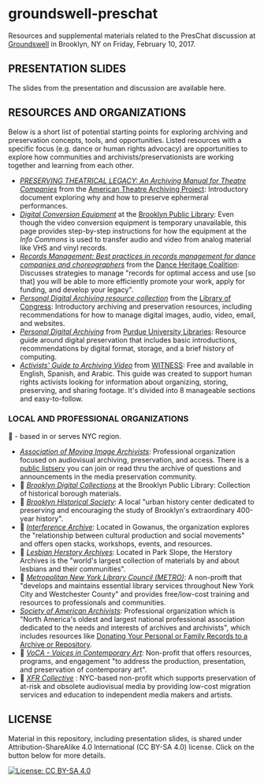 # groundswell-preschat
Resources and supplemental materials related to the PresChat discussion at [Groundswell](https://www.groundswell.nyc/) in Brooklyn, NY on Friday, February 10, 2017.

## PRESENTATION SLIDES

The slides from the presentation and discussion are available here.

## RESOURCES AND ORGANIZATIONS

Below is a short list of potential starting points for exploring archiving and preservation concepts, tools, and opportunities. Listed resources with a specific focus (e.g. dance or human rights advocacy) are opportunities to explore how communities and archivists/preservationists are working together and learning from each other. 

- *[PRESERVING THEATRICAL LEGACY: An Archiving Manual for Theatre Companies](http://www.americantheatrearchiveproject.org/resources/preserving-theatrical-legacy-an-archiving-manual-for-theatre-companies/)* from the [American Theatre Archiving Project](http://www.americantheatrearchiveproject.org/): Introductory document exploring why and how to preserve ephermeral performances.
- *[Digital Conversion Equipment](http://www.bklynlibrary.org/central/digital-conversion-equipm)* at the [Brooklyn Public Library](http://www.bklynlibrary.org/): Even though the video conversion equipment is temporary unavailable, this page provides step-by-step instructions for how the equipment at the _Info Commons_ is used to transfer audio and video from analog material like VHS and vinyl records.
- *[Records Management: Best practices in records management for dance companies and choreographers](http://www.danceheritage.org/recordsmanagement/records_management_manual.pdf)* from the [Dance Heritage Coalition](http://www.danceheritage.org/): Discusses strategies to manage "records for optimal access and use [so that] you will be able to more efficiently promote your work, apply for funding, and develop your legacy". 
- *[Personal Digital Archiving resource collection](http://www.digitalpreservation.gov/personalarchiving/)* from the [Library of Congress](http://www.loc.gov/preservation/): Introductory archiving and preservation resources, including recommendations for how to manage digital images, audio, video, email, and websites.
- *[Personal Digital Archiving](http://guides.lib.purdue.edu/PDA)* from [Purdue University Libraries](https://www.lib.purdue.edu/): Resource guide around digital preservation that includes basic introductions, recommendations by digital format, storage, and a brief history of computing. 
- *[Activists' Guide to Archiving Video](https://archiving.witness.org/archive-guide/)* from [WITNESS](https://witness.org): Free and available in English, Spanish, and Arabic. This guide was created to support human rights activists looking for information about organizing, storing, preserving, and sharing footage. It's divided into 8 manageable sections and easy-to-follow. 

### LOCAL AND PROFESSIONAL ORGANIZATIONS

🌇 - based in or serves NYC region. 

- *[Association of Moving Image Archivists](http://amianet.org/)*: Professional organization focused on audiovisual archiving, preservation, and access. There is a [public listserv](http://amianet.org/community/list-serv) you can join or read thru the archive of questions and announcements in the media preservation community.
- 🌇 *[Brooklyn Digital Collections](http://www.bklynlibrary.org/brooklyncollection/digital-collections)* at the Brooklyn Public Library: Collection of historical borough materials.
- 🌇 *[Brooklyn Historical Society](http://brooklynhistory.org/)*: A local "urban history center dedicated to preserving and encouraging the study of Brooklyn's extraordinary 400-year history". 
- 🌇 *[Interference Archive](http://interferencearchive.org/)*: Located in Gowanus, the organization explores the "relationship between cultural production and social movements" and offers open stacks, workshops, events, and resources. 
- 🌇 *[Lesbian Herstory Archives](http://www.lesbianherstoryarchives.org/)*: Located in Park Slope, the Herstory Archives is the "world's largest collection of materials by and about lesbians and their communities".
- 🌇 *[Metropolitan New York Library Council (METRO)](http://metro.org/)*: A non-proift that "develops and maintains essential library services throughout New York City and Westchester County" and provides free/low-cost training and resources to professionals and communities.
- *[Society of American Archivists](http://www2.archivists.org/)*: Professional organization which is "North America's oldest and largest national professional association dedicated to the needs and interests of archives and archivists", which includes  resources like [Donating Your Personal or Family Records to a Archive or Repository](http://www2.archivists.org/publications/brochures/donating-familyrecs).
- 🌇 *[VoCA - Voices in Contemporary Art](http://www.voca.network/mission/)*: Non-profit that offers resources, programs, and engagement "to address the production, presentation, and preservation of contemporary art".
- 🌇 *[XFR Collective](https://xfrcollective.wordpress.com/)* : NYC-based non-profit which supports preservation of at-risk and obsolete audiovisual media by providing low-cost migration services and education to independent media makers and artists. 

## LICENSE

Material in this repository, including presentation slides, is shared under Attribution-ShareAlike 4.0 International (CC BY-SA 4.0) license. Click on the button below for more details.

[![License: CC BY-SA 4.0](https://licensebuttons.net/l/by-sa/4.0/80x15.png)](http://creativecommons.org/licenses/by-sa/4.0/)
